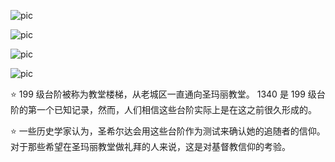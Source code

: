 

![pic](https://img.honglingjin.co.uk/2016/05/whitby-uk.jpg)

![pic](https://pic3.zhimg.com/80/v2-27a92df470b65b2beea7980d673c1456_720w.webp)

![pic](https://pic1.zhimg.com/80/v2-da3ee98fce92e387922d0be95a8eec4c_720w.webp)

![pic](https://www.yinglunka.com/attachments/month_2_2306/2306191803e3777490729a2ebf.jpg)

⭐ 199 级台阶被称为教堂楼梯，从老城区一直通向圣玛丽教堂。 1340 是 199 级台阶的第一个已知记录，然而，人们相信这些台阶实际上是在这之前很久形成的。

⭐ 一些历史学家认为，圣希尔达会用这些台阶作为测试来确认她的追随者的信仰。对于那些希望在圣玛丽教堂做礼拜的人来说，这是对基督教信仰的考验。